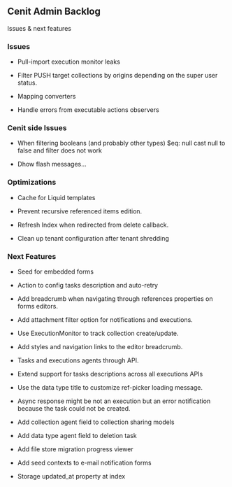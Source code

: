 
## Cenit Admin Backlog

Issues & next features

### Issues

- Pull-import execution monitor leaks

- Filter PUSH target collections by origins depending on the super user status.

- Mapping converters

- Handle errors from executable actions observers

### Cenit side Issues

- When filtering booleans (and probably other types) $eq: null cast null to false and filter does not work

- Dhow flash messages...

### Optimizations

- Cache for Liquid templates

- Prevent recursive referenced items edition.

- Refresh Index when redirected from delete callback.

- Clean up tenant configuration after tenant shredding

### Next Features

- Seed for embedded forms

- Action to config tasks description and auto-retry

- Add breadcrumb when navigating through references properties on forms editors.

- Add attachment filter option for notifications and executions.

- Use ExecutionMonitor to track collection create/update.

- Add styles and navigation links to the editor breadcrumb.

- Tasks and executions agents through API.

- Extend support for tasks descriptions across all executions APIs

- Use the data type title to customize ref-picker loading message.

- Async response might be not an execution but an error notification because the task could not be created.

- Add collection agent field to collection sharing models

- Add data type agent field to deletion task

- Add file store migration progress viewer

- Add seed contexts to e-mail notification forms 

- Storage updated_at property at index
